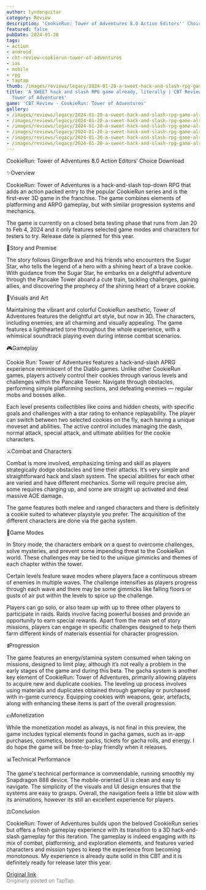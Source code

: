 ```yaml
---
author: lyndonguitar
category: Review
description: 'CookieRun: Tower of Adventures 8.0 Action Editors'' Choice Download'
featured: false
pubDate: 2024-01-20
tags:
- action
- android
- cbt-review-cookierun-tower-of-adventures
- ios
- mobile
- rpg
- taptap
thumb: /images/reviews/legacy/2024-01-20-a-sweet-hack-and-slash-rpg-game-already-literally--cbt-review---cookierun-tower-of-advent-0.avif
title: 'A SWEET hack and slash RPG game already, literally | CBT Review - CookieRun:
  Tower of Adventures'
game: 'CBT Review - CookieRun: Tower of Adventures'
gallery:
- /images/reviews/legacy/2024-01-20-a-sweet-hack-and-slash-rpg-game-already-literally--cbt-review---cookierun-tower-of-advent-0.avif
- /images/reviews/legacy/2024-01-20-a-sweet-hack-and-slash-rpg-game-already-literally--cbt-review---cookierun-tower-of-advent-1.avif
- /images/reviews/legacy/2024-01-20-a-sweet-hack-and-slash-rpg-game-already-literally--cbt-review---cookierun-tower-of-advent-2.avif
- /images/reviews/legacy/2024-01-20-a-sweet-hack-and-slash-rpg-game-already-literally--cbt-review---cookierun-tower-of-advent-3.avif
- /images/reviews/legacy/2024-01-20-a-sweet-hack-and-slash-rpg-game-already-literally--cbt-review---cookierun-tower-of-advent-4.avif
- /images/reviews/legacy/2024-01-20-a-sweet-hack-and-slash-rpg-game-already-literally--cbt-review---cookierun-tower-of-advent-5.avif
---
```

CookieRun: Tower of Adventures
8.0
Action
Editors' Choice
Download

✨Overview

CookieRun: Tower of Adventures is a hack-and-slash top-down RPG that adds an action packed entry to the popular CookieRun series and is the first-ever 3D game in the franchise. The game combines elements of platforming and ARPG gameplay, but with similar progression systems and mechanics.

The game is currently on a closed beta testing phase that runs from Jan 20 to Feb 4, 2024 and it only features selected game modes and characters for testers to try. Release date is planned for this year.

📖Story and Premise

The story follows GingerBrave and his friends who encounters the Sugar Star, who tells the legend of a hero with a shining heart of a brave cookie. With guidance from the Sugar Star, he embarks on a delightful adventure through the Pancake Tower aboard a cute train, tackling challenges, gaining allies, and discovering the prophecy of the shining heart of a brave cookie.

🎨Visuals and Art

Maintaining the vibrant and colorful CookieRun aesthetic, Tower of Adventures features the delightful art style, but now in 3D. The characters, including enemies, are all charming and visually appealing. The game features a lighthearted tone throughout the whole experience, with a whimsical soundtrack playing even during intense combat scenarios.

🎮Gameplay

Cookie Run: Tower of Adventures features a hack-and-slash APRG experience reminiscent of the Diablo games. Unlike other CookieRun games, players actively control their cookies through various levels and challenges within the Pancake Tower. Navigate through obstacles, performing simple platforming sections, and defeating enemies — regular mobs and bosses alike.

Each level presents collectibles like coins and hidden chests, with specific goals and challenges with a star rating to enhance replayability. The player can switch between two selected cookies on the fly, each having a unique moveset and abilities. The active control includes managing the dash, normal attack, special attack, and ultimate abilities for the cookie characters.

⚔️Combat and Characters

Combat is more involved, emphasizing timing and skill as players strategically dodge obstacles and time their attacks. It’s very simple and straightforward hack and slash system. The special abilities for each other are varied and have different mechanics. Some will require precise aim, some requires charging up, and some are straight up activated and deal massive AOE damage.

The game features both melee and ranged characters and there is definitely a cookie suited to whatever playstyle you prefer. The acquisition of the different characters are done via the gacha system.

📜Game Modes

In Story mode, the characters embark on a quest to overcome challenges, solve mysteries, and prevent some impending threat to the CookieRun world. These challenges may be tied to the unique gimmicks and themes of each chapter within the tower.

Certain levels feature wave modes where players face a continuous stream of enemies in multiple waves. The challenge intensifies as players progress through each wave and there may be some gimmicks like falling floors or gusts of air put within the levels to spice up the challenge.

Players can go solo, or also team up with up to three other players to participate in raids. Raids involve facing powerful bosses and provide an opportunity to earn special rewards. Apart from the main set of story missions, players can engage in specific challenges designed to help them farm different kinds of materials essential for character progression.

⏫Progression

The game features an energy/stamina system consumed when taking on missions, designed to limit play, although it’s not really a problem in the early stages of the game and during this beta. The gacha system is another key element of CookieRun: Tower of Adventures, primarily allowing players to acquire new and duplicate cookies. The leveling up process involves using materials and duplicates obtained through gameplay or purchased with in-game currency. Equipping cookies with weapons, gear, artefacts, along with enhancing these items is part of the overall progression.

💵Monetization

While the monetization model as always, is not final in this preview, the game includes typical elements found in gacha games, such as in-app purchases, cosmetics, booster packs, tickets for gacha rolls, and energy. I do hope the game will be free-to-play friendly when it releases.

📊Technical Performance

The game's technical performance is commendable, running smoothly my Snapdragon 888 device. The mobile-oriented UI is clean and easy to navigate. The simplicity of the visuals and UI design ensures that the systems are easy to grasps. Overall, the navigation feels a little bit slow with its animations, however its still an excellent experience for players.

⚖️Conclusion

CookieRun: Tower of Adventures builds upon the beloved CookieRun series but offers a fresh gameplay experience with its transition to a 3D hack-and-slash gameplay for this iteration. The gameplay is indeed engaging with its mix of combat, platforming, and exploration elements, and features varied characters and mission types to keep the experience from becoming monotonous. My experience is already quite solid in this CBT and it is definitely ready for release later this year.

[Original link](https://www.taptap.io/post/6844120)<br><span style="font-size: 0.95em; color: #888;">Originally posted on TapTap.</span>